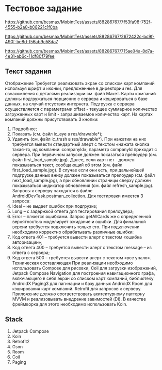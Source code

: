 # Тестовое задание

https://github.com/besmax/MobintTest/assets/88286767/7f53fa98-752f-4555-b2a0-b06221c1f0ba

https://github.com/besmax/MobintTest/assets/88286767/2972422c-bc9f-490f-be8d-f56ab9c58da7

https://github.com/besmax/MobintTest/assets/88286767/715ae04a-8d7a-4e31-ab6c-11df80f79fee

## Текст задания
Отображение
Требуется реализовать экран со списком карт компаний используя шрифт и иконки, предложенные в директории res. Для ознакомления с деталями реализации см. файл Макет.
Карты компаний должны подгружаться порционно с сервера и кешироваться в базе данных, на случай отсуствия интернета. Подгрузка с сервера осуществляется с параметрами offset - текущее суммарное количество загруженных карт и limit - запрашиваемое количество карт. 
На картах компаний должны присутствовать 3 кнопки:
1.	Подробнее;
2.	Показать (см. файл ic_eye в res/drawable*);
3.	Удалить (см. файл ic_trash в res/drawable*).
При нажатии на них требуется вывести стандартный алерт с текстом «нажата кнопка такая-то, ид компании: companyId», параметр companyId приходит с сервера.
При первичном запуске должен показаться прелоудер (см. файл first_load_sample.jpg). Далее, если карт нет - должен показываться текст, сообщающий об этом (см. файл first_load_sample.jpg). В случае если они есть, при дальнейшей подгрузке данных внизу должен показываться прелоудер (см. файл next_load_sample.jpg), а при обновлении страницы сверху должен показываться индикатор обновления (см. файл refresh_sample.jpg). 
Запросы к серверу находятся в файле AndroidDevTask.postman_collection. Для тестировки имеется 3 запросa:
1.	Ideal – не выдает ошибок при подгрузке;
2.	Long – с задержкой ответа для тестирования прелоудера;
3.	Error – плюется ошибками. 
Запрос getAllCards же с определенной вероятностью моделирует ожидание и ошибки. Для финальной версии требуется подключить только его.
При подключении необходимо корректно обрабатывать различные ошибки: 
1.	Код ответа 401 – требуется вывести алерт с текстом «ошибка авторизации»;
2.	Код ответа 400 – требуется вывести алерт с текстом message – из ответа с сервера;
3.	Код ответа 500 – требуется вывести алерт с текстом «все упало».
Техническая составляющая
При реализации необходимо использовать Compose для рисовки, Coil для загрузки изображений, Jetpack Compose Navigation для построения навигационного графа, включающего в себя экран со списком карт компаний, библиотеку AndroidX Paging3 для пагинации и базу данных AndroidX Room для кэширования карт компаний. Retrofit для запросов к серверу.
Приложение должно соответствовать ахитектурному паттерну MVVM и реализовывать внедрение завимостей (DI). В качестве фреймворка для этого необходимо использовать  Koin.

## Stack
1) Jetpack Compose
2) Koin
3) Retrofit2
4) Gson
5) Room
6) Coil
7) Paging
   
